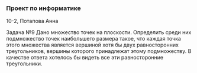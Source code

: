 ### Проект по информатике

10-2, Потапова Анна

Задача №9
Дано множество точек на плоскости. Определить среди них подмножество точек наибольшего размера такое, что каждая точка этого множества является вершиной хотя бы двух равносторонних треугольников, вершины которого принадлежат этому подмножеству. В качестве ответа хотелось бы видеть все эти равносторонние треугольники.

